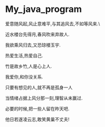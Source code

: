 
# My_java_program
爱意随风起,风止意难平,与其追风去,不如等风来.\

近水楼台先得月,春风吹来弃故人.

我欲乘风归去,又恐琼楼玉宇.

热爱生活,热爱自己.

竹是故乡竹,人是心上人.

我爱你,和你没关系.

只要有想见的人,就不再是孤身一人

当情绪占据上风分那一刻,理智从未赢过.

必要的时候,把一些人留在昨天吧.

他日若遂凌云志,敢笑黄巢不丈夫!



